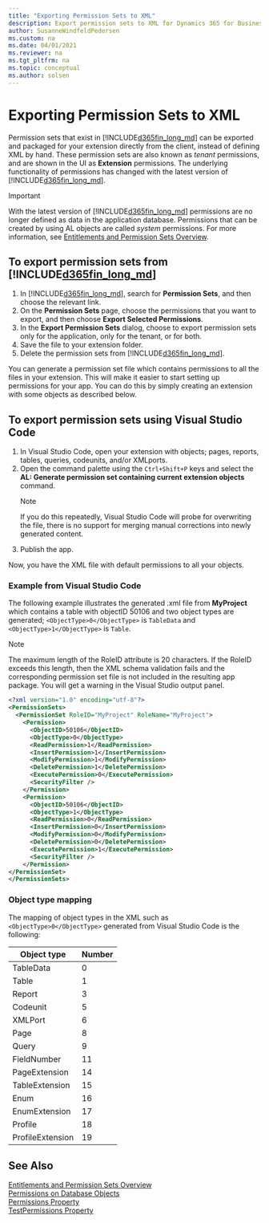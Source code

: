 ```yaml
---
title: "Exporting Permission Sets to XML"
description: Export permission sets to XML for Dynamics 365 for Business Central.
author: SusanneWindfeldPedersen
ms.custom: na
ms.date: 04/01/2021
ms.reviewer: na
ms.tgt_pltfrm: na
ms.topic: conceptual
ms.author: solsen
---
```


# Exporting Permission Sets to XML

Permission sets that exist in [!INCLUDE[d365fin_long_md](includes/d365fin_long_md.md)] can be exported and packaged for your extension directly from the client, instead of defining XML by hand. These permission sets are also known as *tenant* permissions, and are shown in the UI as **Extension** permissions. The underlying functionality of permissions has changed with the latest version of [!INCLUDE[d365fin_long_md](includes/d365fin_long_md.md)].

> [!IMPORTANT]  
> With the latest version of [!INCLUDE[d365fin_long_md](includes/d365fin_long_md.md)] permissions are no longer defined as data in the application database. Permissions that can be created by using AL objects are called *system* permissions. For more information, see [Entitlements and Permission Sets Overview](devenv-entitlements-and-permissionsets-overview.md).

## To export permission sets from [!INCLUDE[d365fin_long_md](includes/d365fin_long_md.md)]

1. In [!INCLUDE[d365fin_long_md](includes/d365fin_long_md.md)], search for **Permission Sets**, and then choose the relevant link.
2. On the **Permission Sets** page, choose the permissions that you want to export, and then choose **Export Selected Permissions**.
3. In the **Export Permission Sets** dialog, choose to export permission sets only for the application, only for the tenant, or for both.
4. Save the file to your extension folder.
5. Delete the permission sets from [!INCLUDE[d365fin_long_md](includes/d365fin_long_md.md)]. 

You can generate a permission set file which contains permissions to all the files in your extension. This will make it easier to start setting up permissions for your app. You can do this by simply creating an extension with some objects as described below. 

## To export permission sets using Visual Studio Code

1. In Visual Studio Code, open your extension with objects; pages, reports, tables, queries, codeunits, and/or XMLports.  
2. Open the command palette using the `Ctrl+Shift+P` keys and select the **AL: Generate permission set containing current extension objects** command.  
    > [!NOTE]  
    > If you do this repeatedly, Visual Studio Code will probe for overwriting the file, there is no support for merging manual corrections into newly generated content.
3. Publish the app. 

Now, you have the XML file with default permissions to all your objects.

### Example from Visual Studio Code

The following example illustrates the generated .xml file from **MyProject** which contains a table with objectID 50106 and two object types are generated; `<ObjectType>0</ObjectType>` is `TableData` and `<ObjectType>1</ObjectType>` is `Table`.

> [!NOTE]  
> The maximum length of the RoleID attribute is 20 characters. If the RoleID exceeds this length, then the XML schema validation fails and the corresponding permission set file is not included in the resulting app package. You will get a warning in the Visual Studio output panel.


```xml
<?xml version="1.0" encoding="utf-8"?>
<PermissionSets>
  <PermissionSet RoleID="MyProject" RoleName="MyProject">
    <Permission>
      <ObjectID>50106</ObjectID>
      <ObjectType>0</ObjectType>
      <ReadPermission>1</ReadPermission>
      <InsertPermission>1</InsertPermission>
      <ModifyPermission>1</ModifyPermission>
      <DeletePermission>1</DeletePermission>
      <ExecutePermission>0</ExecutePermission>
      <SecurityFilter />
    </Permission>
    <Permission>
      <ObjectID>50106</ObjectID>
      <ObjectType>1</ObjectType>
      <ReadPermission>0</ReadPermission>
      <InsertPermission>0</InsertPermission>
      <ModifyPermission>0</ModifyPermission>
      <DeletePermission>0</DeletePermission>
      <ExecutePermission>1</ExecutePermission>
      <SecurityFilter />
    </Permission>
</PermissionSet>
</PermissionSets>

```

### Object type mapping

The mapping of object types in the XML such as `<ObjectType>0</ObjectType>` generated from Visual Studio Code is the following:

|Object type      |Number|
|-----------------|------|
|TableData        |  0   |
|Table            |  1   |
|Report           |  3   |
|Codeunit         |  5   |
|XMLPort          |  6   |
|Page             |  8   |
|Query            |  9   |
|FieldNumber      |  11  |
|PageExtension    |  14  |
|TableExtension   |  15  |
|Enum             |  16  |
|EnumExtension    |  17  |
|Profile          |  18  |
|ProfileExtension |  19  |


## See Also

[Entitlements and Permission Sets Overview](devenv-entitlements-and-permissionsets-overview.md)  
[Permissions on Database Objects](devenv-permissions-on-database-objects.md)  
[Permissions Property](properties/devenv-permissions-property.md)  
[TestPermissions Property](properties/devenv-testpermissions-property.md)  
